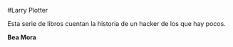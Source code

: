 #Larry Plotter

Esta serie de libros cuentan la historia de un hacker de los que hay pocos.

**Bea Mora**
